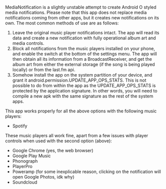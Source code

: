 MediaNotification is a slightly unstable attempt to create Android O styled media notifications. Please note that this app does not replace media notifications coming from other apps, but it creates new notifications on its own. The most common methods of use are as follows:
1. Leave the original music player notifications intact. The app will read its data and create a new notification with fully operational album art and media controls.
2. Block all notifications from the music players installed on your phone, and enable the switch at the bottom of the settings menu. The app will then obtain all its information from a BroadcastReceiver, and get the album art from either the external storage (if the song is being played locally) or from the last.fm api.
3. Somehow install the app on the system partition of your device, and grant it android.permission.UPDATE_APP_OPS_STATS. This is not possible to do from within the app as the UPDATE_APP_OPS_STATS is protected by the application signature. In other words, you will need to compile a new apk with the same signature as the rest of the system apps.

This app works properly for all the above options with the following music players:
- Spotify

These music players all work fine, apart from a few issues with player controls when used with the second option (above):
- Google Chrome (yes, the web browser)
- Google Play Music
- Phonograph
- PlayerPro
- Poweramp (for some inexplicable reason, clicking on the notification will open Google Photos, idk why)
- Soundcloud
